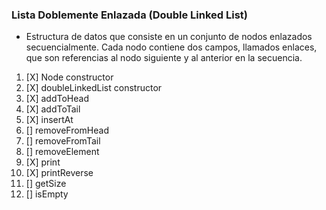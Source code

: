 ### Lista Doblemente Enlazada (Double Linked List)

* Estructura de datos que consiste en un conjunto de nodos enlazados secuencialmente. Cada nodo contiene dos campos, llamados enlaces, que son referencias al nodo siguiente y al anterior en la secuencia.

1. [X] Node constructor
2. [X] doubleLinkedList constructor
3. [X] addToHead
4. [X] addToTail
5. [X] insertAt
6. [] removeFromHead
7. [] removeFromTail
8. [] removeElement
9. [X] print
10. [X] printReverse
11. [] getSize
12. [] isEmpty